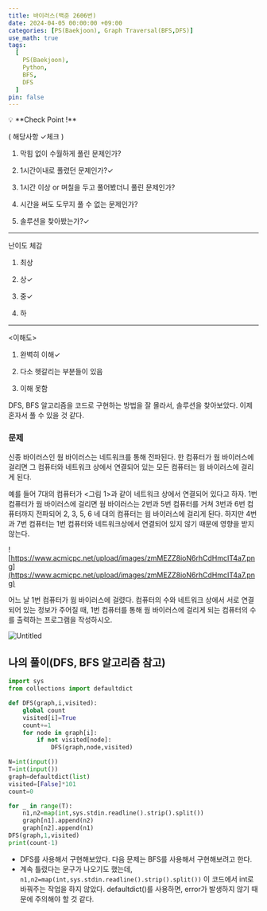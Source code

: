 ```yaml
---
title: 바이러스(백준 2606번)
date: 2024-04-05 00:00:00 +09:00
categories: [PS(Baekjoon), Graph Traversal(BFS,DFS)]
use_math: true
tags:
  [
    PS(Baekjoon),
    Python,
    BFS,
    DFS
  ]
pin: false
---
```


<aside>
💡 **Check Point !**

( 해당사항 ✓체크 )

1. 막힘 없이 수월하게 풀린 문제인가? 

2. 1시간이내로 풀렸던 문제인가?✓

3. 1시간 이상 or 며칠을 두고 풀어봤더니 풀린 문제인가?

4. 시간을 써도 도무지 풀 수 없는 문제인가?

5. 솔루션을 찾아봤는가?✓

---

난이도 체감

1. 최상

2. 상✓

3. 중✓

4. 하

---

<이해도>

1. 완벽히 이해✓

2. 다소 헷갈리는 부분들이 있음

3. 이해 못함

DFS, BFS 알고리즘을 코드로 구현하는 방법을 잘 몰라서, 솔루션을 찾아보았다. 이제 혼자서 풀 수 있을 것 같다.

</aside>

### 문제

신종 바이러스인 웜 바이러스는 네트워크를 통해 전파된다. 한 컴퓨터가 웜 바이러스에 걸리면 그 컴퓨터와 네트워크 상에서 연결되어 있는 모든 컴퓨터는 웜 바이러스에 걸리게 된다.

예를 들어 7대의 컴퓨터가 <그림 1>과 같이 네트워크 상에서 연결되어 있다고 하자. 1번 컴퓨터가 웜 바이러스에 걸리면 웜 바이러스는 2번과 5번 컴퓨터를 거쳐 3번과 6번 컴퓨터까지 전파되어 2, 3, 5, 6 네 대의 컴퓨터는 웜 바이러스에 걸리게 된다. 하지만 4번과 7번 컴퓨터는 1번 컴퓨터와 네트워크상에서 연결되어 있지 않기 때문에 영향을 받지 않는다.

![https://www.acmicpc.net/upload/images/zmMEZZ8ioN6rhCdHmcIT4a7.png](https://www.acmicpc.net/upload/images/zmMEZZ8ioN6rhCdHmcIT4a7.png)

어느 날 1번 컴퓨터가 웜 바이러스에 걸렸다. 컴퓨터의 수와 네트워크 상에서 서로 연결되어 있는 정보가 주어질 때, 1번 컴퓨터를 통해 웜 바이러스에 걸리게 되는 컴퓨터의 수를 출력하는 프로그램을 작성하시오.

![Untitled](https://github.com/gihuni99/gihuni99.github.io/assets/90080065/84073806-7162-4adc-ae55-bc002a1db9e6)

## 나의 풀이(DFS, BFS 알고리즘 참고)

```python
import sys
from collections import defaultdict

def DFS(graph,i,visited):
    global count
    visited[i]=True
    count+=1
    for node in graph[i]:
        if not visited[node]:
            DFS(graph,node,visited)

N=int(input())
T=int(input())
graph=defaultdict(list)
visited=[False]*101
count=0

for _ in range(T):
    n1,n2=map(int,sys.stdin.readline().strip().split())
    graph[n1].append(n2)
    graph[n2].append(n1)
DFS(graph,1,visited)
print(count-1)
```

- DFS를 사용해서 구현해보았다. 다음 문제는 BFS를 사용해서 구현해보려고 한다.
- 계속 틀렸다는 문구가 나오기도 했는데, `n1,n2=map(int,sys.stdin.readline().strip().split())` 이 코드에서 int로 바꿔주는 작업을 하지 않았다. defaultdict()를 사용하면, error가 발생하지 않기 때문에 주의해야 할 것 같다.